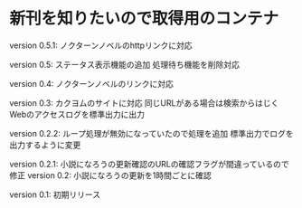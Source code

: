 # 新刊を知りたいので取得用のコンテナ

version 0.5.1:
ノクターンノベルのhttpリンクに対応

version 0.5:
ステータス表示機能の追加
処理待ち機能を削除対応

version 0.4:
ノクターンノベルのリンクに対応

version 0.3:
カクヨムのサイトに対応
同じURLがある場合は検索からはじく
Webのアクセスログを標準出力に出力

version 0.2.2:
ループ処理が無効になっていたので処理を追加
標準出力でログを出力するように変更

version 0.2.1:
小説になろうの更新確認のURLの確認フラグが間違っているので修正
version 0.2:
小説になろうの更新を1時間ごとに確認

version 0.1:
初期リリース